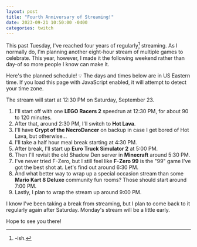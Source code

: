```yaml
---
layout: post
title: "Fourth Anniversary of Streaming!"
date: 2023-09-21 10:50:00 -0400
categories: twitch
---
```


This past Tuesday, I've reached four years of regularly[^1] streaming. As I normally do, I'm planning another eight-hour stream of multiple games to celebrate. This year, however, I made it the following weekend rather than day-of so more people I know can make it.

Here's the planned schedule! <span id="time-notice">💡 The days and times below are in US Eastern time. If you load this page with JavaScript enabled, it will attempt to detect your time zone.</span>

The stream will start at <span id="start-time">12:30 PM on Saturday, September 23</span>.

1. I'll start off with one **LEGO Racers 2** speedrun at <span id="start-time-2">12:30 PM</span>, for about 90 to 120 minutes.
2. After that, around <span id="lava-time">2:30 PM</span>, I'll switch to **Hot Lava**.
3. I'll have **Crypt of the NecroDancer** on backup in case I get bored of Hot Lava, but otherwise...
4. I'll take a half hour meal break starting at <span id="break-time">4:30 PM</span>.
5. After break, I'll start up **Euro Truck Simulator 2** at <span id="ets2-time">5:00 PM</span>.
6. Then I'll revisit the old Shadow Den server in **Minecraft** around <span id="minecraft-time">5:30 PM</span>.
7. I've never tried F-Zero, but I still feel like **F-Zero 99** is the "99" game I've got the best shot at. Let's find out around <span id="fzero-time">6:30 PM</span>.
8. And what better way to wrap up a special occasion stream than some **Mario Kart 8 Deluxe** community fun rooms? Those should start around <span id="mariokart-time">7:00 PM</span>.
9. Lastly, I plan to wrap the stream up around <span id="end-time">9:00 PM</span>.

I know I've been taking a break from streaming, but I plan to come back to it regularly again after Saturday. Monday's stream will be a little early.

Hope to see you there!

<script src="/scripts/luxon.js"></script>
<script>
  var DateTime = luxon.DateTime;
  // Set the timezone to my own
  var start = DateTime.fromObject({ year: 2023, month: 9, day: 23, hour: 12, minute: 30 }, {zone: "America/Detroit"});
  // Set all the times and days correctly
  var lava = start.set({ hour: 14, minute: 30 });
  var sBreak = start.set({ hour: 16, minute: 30 });
  var truck = start.set({ hour: 17, minute: 0 });
  var minecraft = start.set({ hour: 17, minute: 30 });
  var fzero = start.set({ hour: 18, minute: 30 });
  var mariokart = start.set({ hour: 19, minute: 0 });
  var end = start.set({ hour: 21, minute: 0 });
  // Set all timezones to the reader's
  var localZone = "local";
  start = start.setZone(localZone);
  lava = lava.setZone(localZone);
  sBreak = sBreak.setZone(localZone);
  truck = truck.setZone(localZone);
  minecraft = minecraft.setZone(localZone);
  fzero = fzero.setZone(localZone);
  mariokart = mariokart.setZone(localZone);
  end = end.setZone(localZone);
  // And now set the spans above
  var simple = DateTime.TIME_SIMPLE;
  document.getElementById("start-time").innerText = start.toLocaleString(simple) + " on " + start.toLocaleString({ weekday: 'long', month: 'long', day: 'numeric' });
  document.getElementById("start-time-2").innerText = start.toLocaleString(simple);
  document.getElementById("lava-time").innerText = lava.toLocaleString(simple);
  document.getElementById("break-time").innerText = sBreak.toLocaleString(simple);
  document.getElementById("ets2-time").innerText = truck.toLocaleString(simple);
  document.getElementById("minecraft-time").innerText = minecraft.toLocaleString(simple);
  document.getElementById("fzero-time").innerText = fzero.toLocaleString(simple);
  document.getElementById("mariokart-time").innerText = mariokart.toLocaleString(simple);
  document.getElementById("end-time").innerText = end.toLocaleString(simple);
  document.getElementById("time-notice").innerText = "✅ The days and times below are in your local time.";
</script>

[^1]: -ish.
